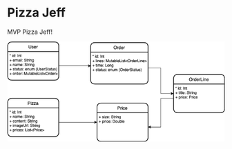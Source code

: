 # Pizza Jeff
MVP Pizza Jeff!


![alt text](https://github.com/E7-Company/pizza_jeff/blob/master/Jeff_pizzas.png?raw=true)
